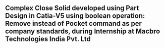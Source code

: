 ## Complex Close Solid developed using Part Design in Catia-V5 using boolean operation: Remove instead of Pocket command as per company standards, during Internship at Macbro Technologies India Pvt. Ltd
